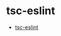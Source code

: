 # tsc-eslint

<!-- START doctoc generated TOC please keep comment here to allow auto update -->
<!-- DON'T EDIT THIS SECTION, INSTEAD RE-RUN doctoc TO UPDATE -->

- [tsc-eslint](#tsc-eslint)

<!-- END doctoc generated TOC please keep comment here to allow auto update -->
